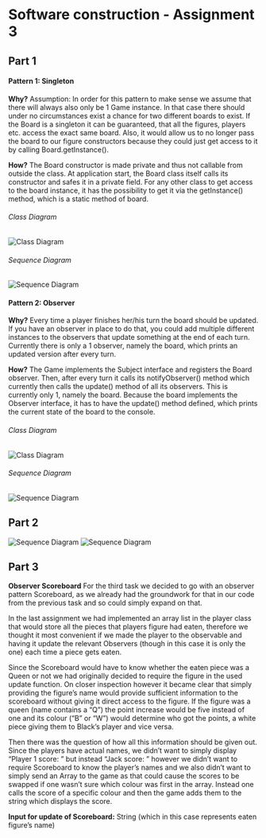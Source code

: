 # Software construction - Assignment 3

## Part 1

#### Pattern 1: Singleton

**Why?** Assumption: In order for this pattern to make sense we assume that there will
always also only be 1 Game instance. In that case there should under no circumstances exist
a chance for two different boards to exist. If the Board is a singleton it can be guaranteed,
that all the figures, players etc. access the exact same board. Also, it would allow us to
no longer pass the board to our figure constructors because they could just get access to it by calling Board.getInstance().
  
**How?** The Board constructor is made private and thus not callable from outside the class. At application start,
the Board class itself calls its constructor and safes it in a private field. For any other class to get access to
the board instance, it has the possibility to get it via the getInstance() method, which is a static method of board.


###### Class Diagram

![Class Diagram](images/Board-Singleton-Class.png "Class Diagram")

###### Sequence Diagram

![Sequence Diagram](images/Board-Singleton-Sequence.png "Sequence Diagram")

#### Pattern 2: Observer

**Why?** Every time a player finishes her/his turn the board should be updated.
If you have an observer in place to do that, you could add multiple different instances to the observers that update
something at the end of each turn. Currently there is only a 1 observer, namely the board, which prints an updated version
after every turn. 

**How?** The Game implements the Subject interface and registers the Board observer. Then, after
every turn it calls its notifyObserver() method which currently then calls the update() method of all its
observers. This is currently only 1, namely the board. Because the board implements the Observer interface, it has to have the
update() method defined, which prints the current state of the board to the console.

###### Class Diagram

![Class Diagram](images/Observer-class.png "Class Diagram")

###### Sequence Diagram
![Sequence Diagram](images/Observer-Sequence.png "Sequence Diagram")

## Part 2

![Sequence Diagram](images/sequence%20diagram%20Board-1.png "Sequence Part 1")
![Sequence Diagram](images/sequence%20diagram%20Board-2.png "Sequence Part 2")

## Part 3

**Observer Scoreboard**
For the third task we decided to go with an observer pattern Scoreboard, as we already had the groundwork for that in our code from the previous task and so could simply expand on that.

In the last assignment we had implemented an array list in the player class that would store all the pieces that players figure had eaten, therefore we thought it most convenient if we made the player to the observable and having it update the relevant Observers (though in this case it is only the one) each time a piece gets eaten.

Since the Scoreboard would have to know whether the eaten piece was a Queen or not we had originally decided to require the figure in the used update function. On closer inspection however it became clear that simply providing the figure’s name would provide sufficient information to the scoreboard without giving it direct access to the figure. If the figure was a queen (name contains a “Q”) the point increase would be five instead of one and its colour (“B” or “W”) would determine who got the points, a white piece giving them to Black’s player and vice versa.

Then there was the question of how all this information should be given out. Since the players have actual names, we didn’t want to simply display “Player 1 score: ” but instead “Jack score: ” however we didn’t want to require Scoreboard to know the player’s names and we also didn’t want to simply send an Array to the game as that could cause the scores to be swapped if one wasn’t sure which colour was first in the array. Instead one calls the score of a specific colour and then the game adds them to the string which displays the score.

**Input for update of Scoreboard:** String (which in this case represents eaten figure’s name)
